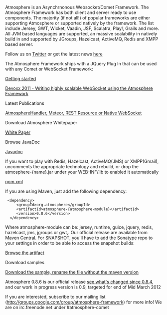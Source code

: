 Atmosphere is an Asynchrnonous Websocket/Comet Framework. The Atmosphere Framework has both client and server ready to use components.
The majority (if not all!) of popular frameworks are either supporting Atmosphere or supported natively by the framework. The list include Jersey, GWT, Wicket, Vaadin, JSF, Scalatra, Play!, Grails and more. All JVM based languages are supported, an massive scalability in natively build in and supported by JGroups, Hazelcast, ActiveMQ, Redis and XMPP based server.

Follow us on [Twitter](http://www.twitter.com/atmo_framework)  or get the latest news [here](http://jfarcand.wordpress.com)

The Atmosphere Framework ships with a JQuery Plug In that can be used with any Comet or WebSocket Framework:

[Getting started](http://jfarcand.wordpress.com/2010/06/15/using-atmospheres-jquery-plug-in-to-build-applicationsupporting-both-websocket-and-comet/)

[Devoxx 2011 - Writing highly scalable WebSocket using the Atmosphere Framework](http://www.slideshare.net/jfarcand/writing-highly-scalable-websocket-using-the-atmosphere-framework)

Latest Publications

[AtmosphereHandler, Meteor, REST Resource or Native WebSocket](http://jfarcand.wordpress.com/2011/11/07/hitchiker-guide-to-the-atmosphere-framework-using-websocket-long-polling-and-http-streaming/)

Download Atmosphere Whitepaper

[White Paper](https://github.com/Atmosphere/atmosphere/blob/master/docs/atmosphere_whitepaper.pdf)

Browse JavaDoc

[Javadoc](http://atmosphere.github.com/atmosphere/apidocs/)

If you want to play with Redis, Hazelcast, ActiveMQ(JMS) or XMPP(Gmail), uncomments the appropriate technology and rebuild, or drop the atmosphere-{name}.jar under your WEB-INF/lib to enabled it automatically

[pom.xml](https://github.com/Atmosphere/atmosphere/blob/master/samples/jquery-pubsub/pom.xml#L2)

If you are using Maven, just add the following dependency:

     <dependency>
         <groupId>org.atmosphere</groupId>
         <artifactId>atmosphere-{atmosphere-module}</artifactId>
         <version>0.8.6</version>
      </dependency>

Where atmosphere-module can be: jersey, runtime, guice, jquery, redis, hazelcast, jms, jgroups or gwt,. Our official release are available from Maven Central. For SNAPSHOT, you'll have to add the Sonatype repo to your settings in order to be able to access the snapshot builds:

[Browse the artifact](https://oss.sonatype.org/content/repositories/releases/org/atmosphere/)

Download samples

[Download the sample, rename the file without the maven version](https://oss.sonatype.org/content/repositories/snapshots/org/atmosphere/samples/)

Atmosphere 0.8.6 is our official release [see what's changed since 0.8.4](http://is.gd/yVgcaj), and our work in progress version is 0.9, targeted for end of Mid March 2012

If you are interested, subscribe to our mailing list (http://groups.google.com/group/atmosphere-framework) for more info!  We are on irc.freenode.net under #atmosphere-comet
